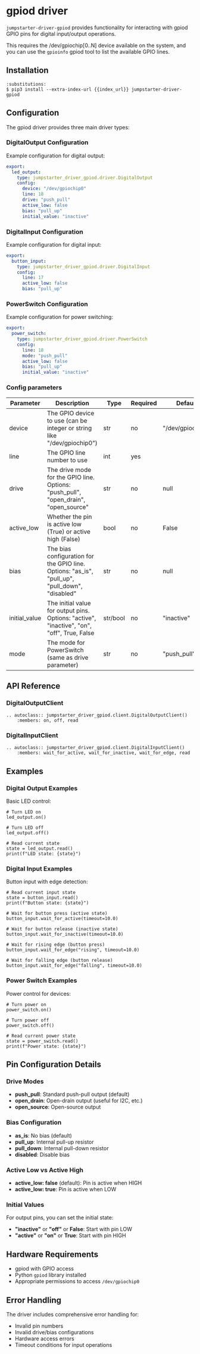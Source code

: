 # gpiod driver

`jumpstarter-driver-gpiod` provides functionality for interacting with
gpiod GPIO pins for digital input/output operations.

This requires the /dev/gpiochip[0..N] device available on the system, and you can use the `gpioinfo` gpiod tool to list the available GPIO lines.

## Installation

```{code-block} console
:substitutions:
$ pip3 install --extra-index-url {{index_url}} jumpstarter-driver-gpiod
```

## Configuration

The gpiod driver provides three main driver types:

### DigitalOutput Configuration

Example configuration for digital output:

```yaml
export:
  led_output:
    type: jumpstarter_driver_gpiod.driver.DigitalOutput
    config:
      device: "/dev/gpiochip0"
      line: 18
      drive: "push_pull"
      active_low: false
      bias: "pull_up"
      initial_value: "inactive"
```

### DigitalInput Configuration

Example configuration for digital input:

```yaml
export:
  button_input:
    type: jumpstarter_driver_gpiod.driver.DigitalInput
    config:
      line: 17
      active_low: false
      bias: "pull_up"
```

### PowerSwitch Configuration

Example configuration for power switching:

```yaml
export:
  power_switch:
    type: jumpstarter_driver_gpiod.driver.PowerSwitch
    config:
      line: 18
      mode: "push_pull"
      active_low: false
      bias: "pull_up"
      initial_value: "inactive"
```

### Config parameters

| Parameter     | Description                                                                                    | Type     | Required | Default          | Driver Types               |
| ------------- | ---------------------------------------------------------------------------------------------- | -------- | -------- | ---------------- | -------------------------- |
| device        | The GPIO device to use (can be integer or string like "/dev/gpiochip0")                        | str      | no       | "/dev/gpiochip0" | All                        |
| line          | The GPIO line number to use                                                                    | int      | yes      |                  | All                        |
| drive         | The drive mode for the GPIO line. Options: "push_pull", "open_drain", "open_source"            | str      | no       | null             | DigitalOutput, PowerSwitch |
| active_low    | Whether the pin is active low (True) or active high (False)                                    | bool     | no       | False            | All                        |
| bias          | The bias configuration for the GPIO line. Options: "as_is", "pull_up", "pull_down", "disabled" | str      | no       | null             | All                        |
| initial_value | The initial value for output pins. Options: "active", "inactive", "on", "off", True, False     | str/bool | no       | "inactive"       | DigitalOutput, PowerSwitch |
| mode          | The mode for PowerSwitch (same as drive parameter)                                             | str      | no       | "push_pull"      | PowerSwitch                |

## API Reference

### DigitalOutputClient

```{eval-rst}
.. autoclass:: jumpstarter_driver_gpiod.client.DigitalOutputClient()
    :members: on, off, read
```

### DigitalInputClient

```{eval-rst}
.. autoclass:: jumpstarter_driver_gpiod.client.DigitalInputClient()
    :members: wait_for_active, wait_for_inactive, wait_for_edge, read
```

## Examples

### Digital Output Examples

Basic LED control:

```
# Turn LED on
led_output.on()

# Turn LED off
led_output.off()

# Read current state
state = led_output.read()
print(f"LED state: {state}")
```

### Digital Input Examples

Button input with edge detection:

```
# Read current input state
state = button_input.read()
print(f"Button state: {state}")

# Wait for button press (active state)
button_input.wait_for_active(timeout=10.0)

# Wait for button release (inactive state)
button_input.wait_for_inactive(timeout=10.0)

# Wait for rising edge (button press)
button_input.wait_for_edge("rising", timeout=10.0)

# Wait for falling edge (button release)
button_input.wait_for_edge("falling", timeout=10.0)
```

### Power Switch Examples

Power control for devices:

```
# Turn power on
power_switch.on()

# Turn power off
power_switch.off()

# Read current power state
state = power_switch.read()
print(f"Power state: {state}")
```

## Pin Configuration Details

### Drive Modes

- **push_pull**: Standard push-pull output (default)
- **open_drain**: Open-drain output (useful for I2C, etc.)
- **open_source**: Open-source output

### Bias Configuration

- **as_is**: No bias (default)
- **pull_up**: Internal pull-up resistor
- **pull_down**: Internal pull-down resistor
- **disabled**: Disable bias

### Active Low vs Active High

- **active_low: false** (default): Pin is active when HIGH
- **active_low: true**: Pin is active when LOW

### Initial Values

For output pins, you can set the initial state:

- **"inactive"** or **"off"** or **False**: Start with pin LOW
- **"active"** or **"on"** or **True**: Start with pin HIGH

## Hardware Requirements

- gpiod with GPIO access
- Python `gpiod` library installed
- Appropriate permissions to access `/dev/gpiochip0`

## Error Handling

The driver includes comprehensive error handling for:

- Invalid pin numbers
- Invalid drive/bias configurations
- Hardware access errors
- Timeout conditions for input operations
